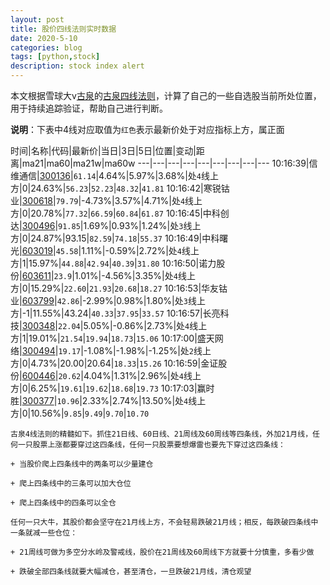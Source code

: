 ```yaml
---
layout: post
title: 股价四线法则实时数据
date: 2020-5-10
categories: blog
tags: [python,stock]
description: stock index alert
---
```



本文根据雪球大v[古泉](https://xueqiu.com/u/7148646888)的[古泉四线法则](https://xueqiu.com/7148646888/130498192)，计算了自己的一些自选股当前所处位置，用于持续追踪验证，帮助自己进行判断。

**说明**：下表中4线对应取值为`红色`表示最新价处于对应指标上方，属正面

时间|名称|代码|最新价|当日|3日|5日|位置|变动|距离|ma21|ma60|ma21w|ma60w
---|---|---|---|---|---|---|---|---
10:16:39|信维通信|[300136](https://xueqiu.com/S/SZ300136)|`61.14`|4.64%|5.97%|3.68%|处`4`线上方|0|24.63%|`56.23`|`52.23`|`48.32`|`41.81`
10:16:42|寒锐钴业|[300618](https://xueqiu.com/S/SZ300618)|`79.79`|-4.73%|3.57%|4.71%|处`4`线上方|0|20.78%|`77.32`|`66.59`|`60.84`|`61.87`
10:16:45|中科创达|[300496](https://xueqiu.com/S/SZ300496)|`91.85`|1.69%|0.93%|1.24%|处`3`线上方|0|24.87%|93.15|`82.59`|`74.18`|`55.37`
10:16:49|中科曙光|[603019](https://xueqiu.com/S/SH603019)|`45.58`|1.11%|-0.59%|2.72%|处`4`线上方|1|15.97%|`44.88`|`42.94`|`40.39`|`31.80`
10:16:50|诺力股份|[603611](https://xueqiu.com/S/SH603611)|`23.9`|1.01%|-4.56%|3.35%|处`4`线上方|0|15.29%|`22.60`|`21.93`|`20.68`|`18.27`
10:16:53|华友钴业|[603799](https://xueqiu.com/S/SH603799)|`42.86`|-2.99%|0.98%|1.80%|处`3`线上方|-1|11.55%|43.24|`40.33`|`37.95`|`33.57`
10:16:57|长亮科技|[300348](https://xueqiu.com/S/SZ300348)|`22.04`|5.05%|-0.86%|2.73%|处`4`线上方|1|19.01%|`21.54`|`19.94`|`18.73`|`15.06`
10:17:00|盛天网络|[300494](https://xueqiu.com/S/SZ300494)|`19.17`|-1.08%|-1.98%|-1.25%|处`2`线上方|0|4.73%|20.00|20.64|`18.33`|`15.26`
10:16:59|金证股份|[600446](https://xueqiu.com/S/SH600446)|`20.62`|4.04%|1.31%|2.96%|处`4`线上方|0|6.25%|`19.61`|`19.62`|`18.68`|`19.73`
10:17:03|赢时胜|[300377](https://xueqiu.com/S/SZ300377)|`10.96`|2.33%|2.74%|13.50%|处`4`线上方|0|10.56%|`9.85`|`9.49`|`9.70`|`10.70`

```
古泉4线法则的精髓如下。抓住21日线、60日线、21周线及60周线等四条线，外加21月线，任何一只股票上涨都要穿过这四条线，任何一只股票要想爆雷也要先下穿过这四条线：

+ 当股价爬上四条线中的两条可以少量建仓

+ 爬上四条线中的三条可以加大仓位

+ 爬上四条线中的四条可以全仓

任何一只大牛，其股价都会坚守在21月线上方，不会轻易跌破21月线；相反，每跌破四条线中一条就减一些仓位：

+ 21周线可做为多空分水岭及警戒线，股价在21周线及60周线下方就要十分慎重，多看少做

+ 跌破全部四条线就要大幅减仓，甚至清仓，一旦跌破21月线，清仓观望
```